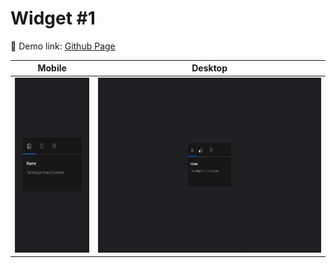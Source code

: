 # Widget #1

🔗 Demo link: [Github Page](https://kris-lu-dev.github.io/ASMR-Web-Design-to-HTML-Exercises/06-Widget/)

| Mobile                                          | Desktop                                  |
| ----------------------------------------------- | ---------------------------------------- |
| <img src="Screenshot-mobile.gif" height="280"/> | <img src="Screenshot.gif" height="280"/> |
